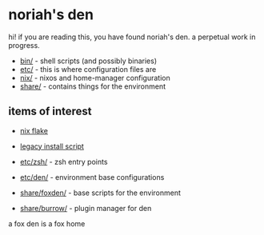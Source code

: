 # noriah's den

hi! if you are reading this, you have found noriah's den.
a perpetual work in progress.

- [bin/](bin/) - shell scripts (and possibly binaries)
- [etc/](etc/) - this is where configuration files are
- [nix/](nix/) - nixos and home-manager configuration
- [share/](share/) - contains things for the environment

## items of interest

- [nix flake](flake.nix)

- [legacy install script](share/foxden/install.zsh)

- [etc/zsh/](etc/zsh/) - zsh entry points
- [etc/den/](etc/den/) - environment base configurations
- [share/foxden/](share/foxden/) - base scripts for the environment
- [share/burrow/](share/burrow/) - plugin manager for den


a fox den is a fox home
